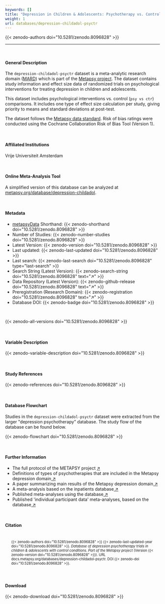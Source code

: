 ```yaml
---
keywords: []
title: "Depression in Children & Adolescents: Psychotherapy vs. Control"
weight: 1
url: databases/depression-childadol-psyctr
---
```

{{< zenodo-authors doi="10.5281/zenodo.8096828" >}}

***

<br>

#### General Description

The `depression-childadol-psyctr` dataset is a meta-analytic research domain ([MARD](https://docs.metapsy.org/uploads/ebmental-2022-300509.pdf)) which is part of the  [Metapsy project](https://www.metapsy.org/). The dataset contains study information and effect size data of randomized trials on psychological interventions for treating depression in children and adolescents. 

This dataset includes psychological interventions vs. control (`psy vs ctr`) comparisons. 
It includes one type of effect size calculation per study, giving priority to means and standard deviations at post-test.

The dataset follows the [Metapsy data standard](https://docs.metapsy.org/data-preparation/format/). Risk of bias ratings were conducted using the Cochrane Collaboration Risk of Bias Tool (Version 1).


<br>

#### Affiliated Institutions

Vrije Universiteit Amsterdam

<br>

#### Online Meta-Analysis Tool

A simplified version of this database can be analyzed at [metapsy.org/database/depression-childadol](https://www.metapsy.org/database/depression-childadol).

<br>

#### Metadata

* <a href="https://data.metapsy.org" target="_blank">metapsyData</a> Shorthand: {{< zenodo-shorthand doi="10.5281/zenodo.8096828" >}}
* Number of Studies: {{< zenodo-number-studies doi="10.5281/zenodo.8096828" >}}
* Latest Version: {{< zenodo-version doi="10.5281/zenodo.8096828" >}}
* Last updated: {{< zenodo-last-updated doi="10.5281/zenodo.8096828" >}}
* Last search: {{< zenodo-last-search doi="10.5281/zenodo.8096828" type="last-search" >}}
* Search String (Latest Version): {{< zenodo-search-string doi="10.5281/zenodo.8096828" text="↗" >}}
* Data Repository (Latest Version): {{< zenodo-github-release doi="10.5281/zenodo.8096828" text="↗" >}}
* Preregistration (Research Domain): {{< zenodo-registration doi="10.5281/zenodo.8096828" text="↗" >}}
* Database DOI: {{< zenodo-badge doi="10.5281/zenodo.8096828" >}}

<br>

{{< zenodo-all-versions doi="10.5281/zenodo.8096828" >}}

<br>

#### Variable Description

{{< zenodo-variable-description doi="10.5281/zenodo.8096828" >}}

<br>

#### Study References

{{< zenodo-references doi="10.5281/zenodo.8096828" >}}

<br>

#### Database Flowchart

Studies in the `depression-childadol-psyctr` dataset were extracted from the larger "depression psychotherapy" database. The study flow of the database can be found below.

{{< zenodo-flowchart doi="10.5281/zenodo.8096828" >}}

<br>

#### Further Information

<ul>
<li>The full protocol of the METAPSY project <a href="/uploads/protocol.pdf" target="_blank">↗</a></li>
<li>Definitions of types of psychotherapies that are included in the Metapsy depression domain<a href="/uploads/psychotherapies.pdf" target="_blank"> ↗</a></li>
<li>A paper summarizing main results of the Metapsy depression domain<a href="/uploads/summary_metapsy.pdf" target="_blank"> ↗</a></li>
<li>A meta-analysis based on the inpatients database<a href="https://www.sciencedirect.com/science/article/pii/S0165032721002421" target="_blank"> ↗</a></li>
<li>Published meta-analyses using the database<a href="/uploads/published_meta_analyses.pdf" target="_blank"> ↗</a></li>
<li>Published 'individual participant data'  meta-analyses, based on the database<a href="/uploads/ipd_ma.pdf" target="_blank"> ↗</a></li>
</ul>

<br>

#### Citation

<div class="citation" style='background-color: var(--body-color); padding: 20px 20px 20px 20px; font-size: 80%; -webkit-filter: grayscale(100%); filter: grayscale(100%);'>
{{< zenodo-authors doi="10.5281/zenodo.8096828" >}}
{{< zenodo-last-updated-year doi="10.5281/zenodo.8096828" >}}.
<i>Database of depression psychotherapy trials in children & adolescents with control conditions. Part of the Metapsy project </i>
(Version {{< zenodo-version doi="10.5281/zenodo.8096828" >}}).
URL docs.metapsy.org/databases/depression-childadol-psyctr.
DOI {{< zenodo-doi doi="10.5281/zenodo.8096828" >}}.
</div>

<br>

#### Download

{{< zenodo-download doi="10.5281/zenodo.8096828" >}}

<br></br>